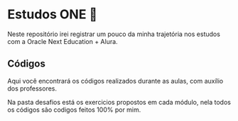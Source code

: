 # Estudos ONE 📝
Neste repositório irei registrar um pouco da minha trajetória nos estudos com a Oracle Next Education + Alura.

## Códigos
Aqui você encontrará os códigos realizados durante as aulas, com auxílio dos professores.

Na pasta desafios está os exercicios propostos em cada módulo, nela todos os códigos são codigos feitos 100% por mim.